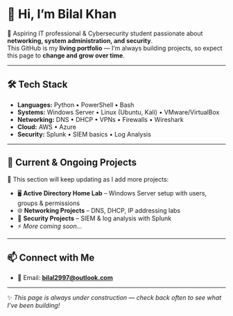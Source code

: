 # 👋 Hi, I’m Bilal Khan  

🚀 Aspiring IT professional & Cybersecurity student passionate about **networking, system administration, and security**.  
This GitHub is my **living portfolio** — I’m always building projects, so expect this page to **change and grow over time**.  

---

## 🛠️ Tech Stack  
- **Languages:** Python • PowerShell • Bash  
- **Systems:** Windows Server • Linux (Ubuntu, Kali) • VMware/VirtualBox  
- **Networking:** DNS • DHCP • VPNs • Firewalls • Wireshark  
- **Cloud:** AWS • Azure  
- **Security:** Splunk • SIEM basics • Log Analysis  

---

## 📂 Current & Ongoing Projects  
📌 This section will keep updating as I add more projects:  
- 🖥️ **Active Directory Home Lab** – Windows Server setup with users, groups & permissions  
- 🌐 **Networking Projects** – DNS, DHCP, IP addressing labs  
- 🔐 **Security Projects** – SIEM & log analysis with Splunk  
- ⚡ *More coming soon...*  

---

## 📫 Connect with Me  
- 📧 Email: **bilal2997@outlook.com**  

---

✨ *This page is always under construction — check back often to see what I’ve been building!*  

